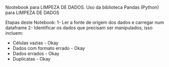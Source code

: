 Nootebook para LIMPEZA DE DADOS.
Uso da biblioteca Pandas (Python) para  LIMPEZA DE DADOS

Etapas deste Notebook:
1- Ler a fonte de origem dos dados e carregar num dataframe
2- Identificar os dados que precisam ser manipulados, isso incluem:
- Células vazias - Okay
- Dados com formato errado - Okay
- Dados errados - Okay
- Duplicatas - Okay
